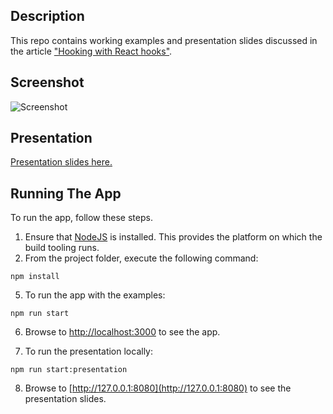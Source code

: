 ## Description 
This repo contains working examples and presentation slides discussed in the article ["Hooking with React hooks"](https://medium.com/@mihailgaberov/hooking-with-react-hooks-964df4b23960).

## Screenshot
![Screenshot](https://github.com/mihailgaberov/react-hooks/blob/master/screenshot.jpg)

## Presentation
[Presentation slides here.](https://mihailgaberov.github.io/react-hooks/)

## Running The App

To run the app, follow these steps.

1. Ensure that [NodeJS](http://nodejs.org/) is installed. This provides the platform on which the build tooling runs.
2. From the project folder, execute the following command:

  ```shell
  npm install
  ```
  
5. To run the app with the examples:

  ```shell
  npm run start
  ```

6. Browse to [http://localhost:3000](http://localhost:3000) to see the app.

7. To run the presentation locally:

  ```shell
  npm run start:presentation
  ```

8. Browse to [http://127.0.0.1:8080](http://127.0.0.1:8080) to see the presentation slides.
